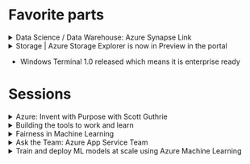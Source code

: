# Favorite parts
<details>
   <summary>Data Science / Data Warehouse: Azure Synapse Link</summary>
   - Able to support Azure Cosmos DB integration to skip ETL and provide Azure Synapse with real time access to Azure Cosmos DB operational data in seconds and without impacting source system
   - [TechCrunch write-up about Azure Synapse Link](https://techcrunch.com/2020/05/19/microsoft-launches-azure-synapse-link-to-help-enterprises-get-faster-insights-from-their-data/)
</details>

<details>
   <summary>Storage | Azure Storage Explorer is now in Preview in the portal</summary>
   - Same benefits as Azure File Explorer download without the need to download the tool
</details>

* Windows Terminal 1.0 released which means it is enterprise ready

# Sessions
<details>
   <summary>Azure: Invent with Purpose with Scott Guthrie</summary>

## Azure Kubernetes
* ak8s now "enterprise grade" according to MSFT
* General Availability of Container Services

## Cosmos DB
* Free tier announced - 1st 400 RUs of throughput and x GB free
* Serverless pricing
* Auto-scale to maintain single digit ms
* **Capable of trillions of events per second**
> Microsoft is also announcing the forthcoming general availability of **Azure Cosmos DB autoscale** provisioned throughput (previously called autopilot), which offers SLA-backed single-digit millisecond latency and 99.999% availability guaranteed while taking the planning and management of throughput capacity off customers’ hands, making it well-suited for large, unpredictable workloads.

## Azure Cognitive Services
* Vision, Speech, Search, Language, Decision
* Pre-built models you can use with zero knowledge of ML
* Enhanced container support
* "Personalizer" is the only AI unsupervised model
* "Personalizer Apprentice" is a new mode

## Power Platform
* Allows developers to blend Microsoft 365 + Dynamics 365 + Azure

## Power Apps - low/no code tool for "citizen developers"
https://github.com/jeffhollan

Demo: Power App in Teams -> API Mgmt servioce -> Azure k8s -> Azure Cosmos DB. Showed an app on mobile 
* Cosmos DB
* VS2019 - connected to Cosmos DB
   - Add a dependency --> Cosmos DB and VS2019 brings in connections
   - VS2019 gives you GUI option to use Azure Key Vault so you never ever need to see a pssword
   - Cosmos DB SDK installed
* New tool: **HttpRepl** - allows you to browse and work with your local API development using command line
   - ls - lists the endpoints
   - get - runs a get
   - [download HttpRepl](https://github.com/dotnet/HttpRepl)
* Deploy API to Azure Kubernetes Services
* Configure API Management to serve
* Launch Power Apps and build your tool
* Publish to Microsoft Teams
   - You can instantly add any Power App to Teams

---
# Rohan Kumar - VP of Data Engineering
## Anure Analytics 
What they are calling Azure Synapse + Azure ML + PowerBI

# NEW: Azure Synapse Link
Links your existing **Cosmos DB** operational databases to Synapse automatically - "in mere seconds" - and without any code.
* No ETL needed
* Real time data analytics
* No performance impact on the database

"Will add to other relational databases in the future"

### How it works
Single click inside the Cosmos DB portal enables it. Holy moly. This is absolutely a game changer

</details>

<details>
   <summary>Building the tools to work and learn</summary>
   
</details>

<details>
   <summary>Fairness in Machine Learning</summary>
   
# Fairlearn - new open source toolkit from Microsoft
[Fairlearn](https://github.com/fairlearn/fairlearn) - 
* Integrated within Azure Machine Learning in future
* Helps determine "Is my model fair?"
* Helps teams mitigate fairness issues

Input: Sensitive attribute, Performance Metric

From github page:
> An AI system can behave unfairly for a variety of reasons. In Fairlearn, we define whether an AI system is behaving unfairly in terms of its impact on people – i.e., in terms of harms. We focus on two kinds of harms:
* *Allocation harms*. These harms can occur when AI systems extend or withhold opportunities, resources, or information. Some of the key applications are in hiring, school admissions, and lending.
*Quality-of-service harms*. Quality of service refers to whether a system works as well for one person as it does for another, even if no opportunities, resources, or information are extended or withheld.
>We follow the approach known as *group fairness*, which asks: Which groups of individuals are at risk for experiencing harms? The relevant groups need to be specified by the data scientist and are application specific.

## Interpretability techniques

## InterpretML
Microsoft has open sourced [InterpretML](https://github.com/interpretml/interpret) - blackbox and glassbox modes, Interpret-text tools
* Glass box models - models that are designed to be inherently interpretable. Lossless explainability
   - Decision trees
* Black box models - I can't inspect it, nor can I explain how it works. Approximate explainability - shap, lime, partial dependence, sensitivity analysis

## Fairness Mitigation

Select `Fairness Criteria` - Democratic Partiy or Equalized Odds?
Then Select `Mitigation`

Responsible ML / Responsible Machine Learning



</details>

<details>
   <summary>Ask the Team: Azure App Service Team</summary>
Chris Lauren

Sabina Cartacio 
## When do you update the App Service .NET Framework or .NET Core such that it affects everyone?
Security reasons only, and even those are announced

## Is there a plan for TLS 1.3 in App Service?

## Any plans for Azure private DNS via App Services?
Yes, but... has to work with Private Link first. Expecting it before Ignite though

## Will App Services eventually run on GPUs?
Maybe but that's pretty exotic so long time away if ever

## How do the new healthchecks in Azure App Service work?
Healthchecks are about to go GA but Lots of issues related to ping times. 

## How to prevent access to an app that's not fully warmed up?
Azure App Service can ping both (a) a path, and (b) an expected HTTP STATUS CODE.
During your warm up, just have that return 404/500. Only once the warm up is done
should your app return 200

## Does App Service Plan support udp?
No, http and http/2

## Will App Service support containers?   
Yes, but it is not App Service's intent to be a container registry but we want to help 

## Have a mix of MVC+ASP.NET Core virt. apps in IIS exposed via Web Forms website. How to plan migration to App Service?


# Can an App Service deliver good performance for web applications which are heavily dependent on DB and Storage interactions? Are there any limitations to consider in this regard?
Yes, suggest you use connection pooling heavily.

Moderator: Azure Private Endpoints will be in Preview in a few weeks that will allow App Services direct access to your Azure VM-based services

## News about App Service Managed Certificates coming to GA? I'd really like to get some of those in production use. Also what are the plans on naked domain support?
No news, but working on it. Maybe 2 months

## Can App Service container logs be routed to Azure App Insights?
No, but maybe we could look to do that (i.e. the underlying Docker logs)
</details>


<details>
   <summary>Train and deploy ML models at scale using Azure Machine Learning</summary>
   Azure VMs in preview with PyTorch/etc pre-installed and configured
   
# Azure Machine Learning
**Datasets**, **Experiments** are projects, the "groupings" of all the attempts to create the model, **Pipelines**, **Models**

Suggestion: 
1. Use AutoML to do the base/initial feature importance and to identify hyperoptimization pararmeters

## Questions
How can we control costs relative to Azure compute for data scientists? RBAC

When to use Hyperdrive vs. hyperoptimization? Think of them as being on a continuum - hyperoptimization is running in the backend constantly testing all the modelling algorithms whereas hyperdrive is just doing the ones you want

URLs to the notebook? https://github.com/microsoft/bert-stack-overflow/blob/master/1-Training/AzureServiceClassifier_Training.ipynb

What python libraries can we use with AML? Any including tensorflow

Does AML use Linux or Windows? Linux

Cn automated AML prevent overfitting? Automated ML has guardrails to warn you of overfitting, but in general Azure ML does not take care of this for you.

Can you export automated AML to python code so we could explore? Yes, can download as a pickle file

ML Ops - can we code our model and then deploy automatically? Yes, AML integrates w Azure DevOps such that, when you register the model in the **Model Registry**, that can automatically kick off a release pipeline that validates / tests the model (maybe in Container instance) and then rolls out the model to an Azure Kubernetes cluster.
</details>
